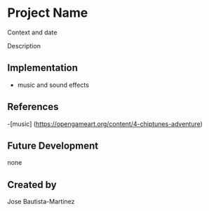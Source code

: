 # Project Name
Context and date

Description

## Implementation
- music and sound effects

## References
-[music] (https://opengameart.org/content/4-chiptunes-adventure)

## Future Development
none
## Created by
Jose Bautista-Martinez

